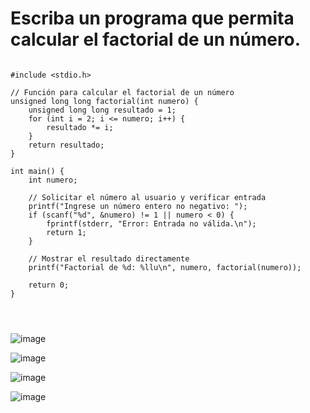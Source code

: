 # Escriba un programa que permita calcular el factorial de un número.

````

#include <stdio.h>

// Función para calcular el factorial de un número
unsigned long long factorial(int numero) {
    unsigned long long resultado = 1;
    for (int i = 2; i <= numero; i++) {
        resultado *= i;
    }
    return resultado;
}

int main() {
    int numero;

    // Solicitar el número al usuario y verificar entrada
    printf("Ingrese un número entero no negativo: ");
    if (scanf("%d", &numero) != 1 || numero < 0) {
        fprintf(stderr, "Error: Entrada no válida.\n");
        return 1;
    }

    // Mostrar el resultado directamente
    printf("Factorial de %d: %llu\n", numero, factorial(numero));

    return 0;
}




````

![image](https://github.com/user-attachments/assets/b370e3fb-2f35-443d-9890-a5a800064596)

![image](https://github.com/user-attachments/assets/c7a16001-9682-4b29-99b5-24268d8c9def)


![image](https://github.com/user-attachments/assets/61aef3c4-4130-4c51-b23c-04a7e19286e2)


![image](https://github.com/user-attachments/assets/06a48efb-0f2d-4f20-8d04-62c4613ff2f4)


